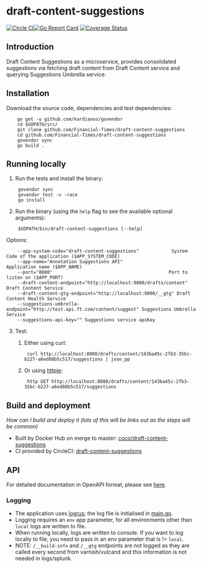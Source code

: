 # draft-content-suggestions

[![Circle CI](https://circleci.com/gh/Financial-Times/draft-content-suggestions/tree/master.png?style=shield)](https://circleci.com/gh/Financial-Times/draft-content-suggestions/tree/master)[![Go Report Card](https://goreportcard.com/badge/github.com/Financial-Times/draft-content-suggestions)](https://goreportcard.com/report/github.com/Financial-Times/draft-content-suggestions) [![Coverage Status](https://coveralls.io/repos/github/Financial-Times/draft-content-suggestions/badge.svg)](https://coveralls.io/github/Financial-Times/draft-content-suggestions)

## Introduction
Draft Content Suggestions as a microservice, provides consolidated suggestions via fetching draft content 
from Draft Content service and querying Suggestions Umbrella service.  

## Installation

Download the source code, dependencies and test dependencies:

        go get -u github.com/kardianos/govendor
        cd $GOPATH/src/
        git clone github.com/Financial-Times/draft-content-suggestions
        cd github.com/Financial-Times/draft-content-suggestions
        govendor sync
        go build .

## Running locally

1. Run the tests and install the binary:

        govendor sync
        govendor test -v -race
        go install

2. Run the binary (using the `help` flag to see the available optional arguments):

        $GOPATH/bin/draft-content-suggestions [--help]

Options:

        --app-system-code="draft-content-suggestions"            System Code of the application ($APP_SYSTEM_CODE)
        --app-name="Annotation Suggestions API"                   Application name ($APP_NAME)
        --port="8080"                                           Port to listen on ($APP_PORT)
        --draft-content-endpoint="http://localhost:9000/drafts/content" Draft Content Service
        --draft-content-gtg-endpoint="http://localhost:9000/__gtg" Draft Content Health Service
        --suggestions-umbrella-endpoint="http://test.api.ft.com/content/suggest" Suggestions Umbrella Service
        --suggestions-api-key="" Suggestions service apiKey
        

3. Test:

    1. Either using curl:

            curl http://localhost:8080/drafts/content/143ba45c-2fb3-35bc-b227-a6ed80b5c517/suggestions | json_pp

    1. Or using [httpie](https://github.com/jkbrzt/httpie):

            http GET http://localhost:8080/drafts/content/143ba45c-2fb3-35bc-b227-a6ed80b5c517/suggestions

## Build and deployment
_How can I build and deploy it (lots of this will be links out as the steps will be common)_

* Built by Docker Hub on merge to master: [coco/draft-content-suggestions](https://hub.docker.com/r/coco/draft-content-suggestions/)
* CI provided by CircleCI: [draft-content-suggestions](https://circleci.com/gh/Financial-Times/draft-content-suggestions)

## API

For detailed documentation in OpenAPI format, please see [here](./_ft/api.yml).

### Logging

* The application uses [logrus](https://github.com/Sirupsen/logrus); the log file is initialised in [main.go](main.go).
* Logging requires an `env` app parameter, for all environments other than `local` logs are written to file.
* When running locally, logs are written to console. If you want to log locally to file, you need to pass in an env parameter that is != `local`.
* NOTE: `/__build-info` and `/__gtg` endpoints are not logged as they are called every second from varnish/vulcand and this information is not needed in logs/splunk.
